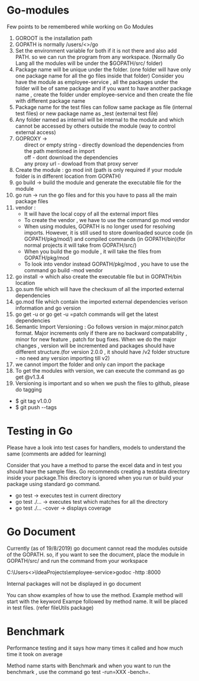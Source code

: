 # Go-modules

Few points to be remembered while working on Go Modules

1. GOROOT is the installation path 
2. GOPATH is normally /users/<>/go
3. Set the environment variable for both if it is not there and also add PATH. so we can run the program from any workspace. (Normally Go Lang all the modules will be under the $GOPATH/src/ folder)
4. Package name will be unique under the folder. (one folder will have only one package name for all the go files inside that folder)
   Consider you have the module as employee-service , all the packages under the folder will be of same package and if you want to have another package name , create the folder under employee-service and then create the file with different package name
5. Package name for the test files can follow same package as file (internal test files) or new package name as <package name of the file>_test (external test file)
6. Any folder named as internal will be internal to the module and which cannot be accessed by others outside the module (way to control  external access)
7. GOPROXY -> <ul>direct or empty string - directly download the dependencies from the path mentioned in import</ul>
              <ul>off - dont download the dependencies</ul>
              <ul>any proxy url - dowload from that proxy server</ul>
8. Create the module : go mod init <path to your module directoy>      (path is only required if your module folder is in different location from GOPATH)
9. go build -> build the module and generate the executable file for the module
10. go run -> run the go files and for this you have to pass all the main package files
11. vendor :
      * It will have the local copy of all the external import files
      * To create the vendor , we have to use the command go mod vendor
      * When using modules, GOPATH is no longer used for resolving imports.
However, it is still used to store downloaded source code (in GOPATH/pkg/mod/)
and compiled commands (in GOPATH/bin)(for normal projects it will take from GOPATH/src/)
      * When you build the go module , it will take the files from GOPATH/pkg/mod
      * To look into vendor instead GOPATH/pkg/mod , you have to use the command go build -mod vendor
12. go install -> which also create the executable file but in GOPATH/bin location
13. go.sum file which will have the checksum of all the imported external dependencies
14. go.mod file which contain the imported external dependencies verison information and go version
15. go get -u or go get -u =patch commands will get the latest dependencies
16. Semantic Import Versioning : 
               Go follows version in major.minor.patch format. Major increments only if there are no backward compatability , minor for new feature , patch for bug fixes.
               When we do the major changes , version will be incremented and packages should have different structure.(for version 2.0.0 , it should have /v2 folder structure - no need any version importing till v2)
17. we cannot import the folder and only can import the package
18. To get the modules with version, we can execute the command as go get <path to the location>@v1.3.4
19. Versioning is important and so when we push the files to github, please do tagging
   *  $ git tag v1.0.0
   *  $ git push --tags
   
# Testing in Go

Please have a look into test cases for handlers, models to understand the same (comments are added for learning)

Consider that you have a method to parse the excel data and in test you should have the sample files. Go recommends creating a testdata directory inside your package.This directory is ignored when you run or build your package using standard go command.

* go test -> executes test in current directory
* go test ./...  -> executes test which matches for all the directory
* go test ./... -cover -> displays coverage

# Go Document

Currently (as of 19/8/2019) go document cannot read the modules outside of the GOPATH. so, if you want to see the document, place the module in GOPATH/src/  and run the command from your workspace 

C:\Users\<>\IdeaProjects\employee-service>godoc -http :8000 

Internal packages will not be displayed in go document

You can show examples of how to use the method. Example method will start with the keyword Exampe followed by method name. It will be placed in test files. (refer fileUtils package)

# Benchmark

Performance testing and it says how many times it called and how much time it took on average

Method name starts with Benchmark<methodname> and when you want to run the benchmark , use the command go test -run=XXX -bench=.
          
